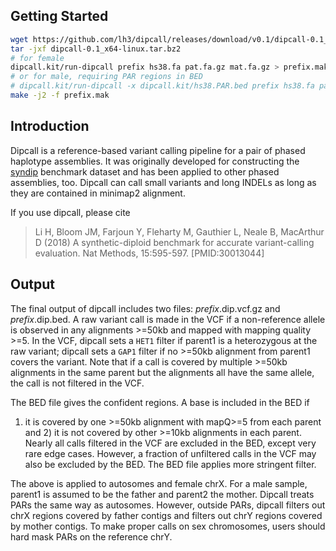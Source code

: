 ## Getting Started

```sh
wget https://github.com/lh3/dipcall/releases/download/v0.1/dipcall-0.1_x64-linux.tar.bz2
tar -jxf dipcall-0.1_x64-linux.tar.bz2
# for female
dipcall.kit/run-dipcall prefix hs38.fa pat.fa.gz mat.fa.gz > prefix.mak
# or for male, requiring PAR regions in BED
# dipcall.kit/run-dipcall -x dipcall.kit/hs38.PAR.bed prefix hs38.fa pat.fa.gz mat.fa.gz > prefix.mak
make -j2 -f prefix.mak
```

## Introduction

Dipcall is a reference-based variant calling pipeline for a pair of phased
haplotype assemblies. It was originally developed for constructing the
[syndip][syndip] benchmark dataset and has been applied to other phased
assemblies, too. Dipcall can call small variants and long INDELs as long as
they are contained in minimap2 alignment.

If you use dipcall, please cite

> Li H, Bloom JM, Farjoun Y, Fleharty M, Gauthier L, Neale B, MacArthur D
> (2018) A synthetic-diploid benchmark for accurate variant-calling evaluation.
> Nat Methods, 15:595-597. [PMID:30013044]

## Output

The final output of dipcall includes two files: *prefix*.dip.vcf.gz and
*prefix*.dip.bed. A raw variant call is made in the VCF if a non-reference
allele is observed in any alignments >=50kb and mapped with mapping quality >=5.
In the VCF, dipcall sets a `HET1` filter if parent1 is a heterozygous at the
raw variant; dipcall sets a `GAP1` filter if no >=50kb alignment from parent1
covers the variant. Note that if a call is covered by multiple >=50kb
alignments in the same parent but the alignments all have the same allele, the
call is not filtered in the VCF.

The BED file gives the confident regions. A base is included in the BED if
1) it is covered by one >=50kb alignment with mapQ>=5 from each parent and 2)
it is not covered by other >=10kb alignments in each parent. Nearly all calls
filtered in the VCF are excluded in the BED, except very rare edge cases.
However, a fraction of unfiltered calls in the VCF may also be excluded by the
BED. The BED file applies more stringent filter.

The above is applied to autosomes and female chrX. For a male sample, parent1
is assumed to be the father and parent2 the mother. Dipcall treats PARs the
same way as autosomes. However, outside PARs, dipcall filters out chrX regions
covered by father contigs and filters out chrY regions covered by mother
contigs. To make proper calls on sex chromosomes, users should hard mask PARs
on the reference chrY.

[syndip]: https://github.com/lh3/CHM-eval
